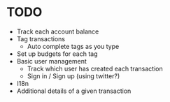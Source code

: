 # TODO

* Track each account balance
* Tag transactions  
  * Auto complete tags as you type 
* Set up budgets for each tag 
* Basic user management
    * Track which user has created each transaction 
    * Sign in  / Sign up (using twitter?) 
* I18n
* Additional details of a given transaction
